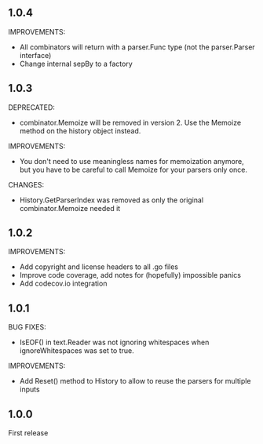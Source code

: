 ## 1.0.4

IMPROVEMENTS:

* All combinators will return with a parser.Func type (not the parser.Parser interface)
* Change internal sepBy to a factory

## 1.0.3

DEPRECATED:

* combinator.Memoize will be removed in version 2. Use the Memoize method on the history object instead.

IMPROVEMENTS:

* You don't need to use meaningless names for memoization anymore, but you have to be careful to call Memoize
  for your parsers only once.

CHANGES:

* History.GetParserIndex was removed as only the original combinator.Memoize needed it

## 1.0.2

IMPROVEMENTS:

* Add copyright and license headers to all .go files
* Improve code coverage, add notes for (hopefully) impossible panics
* Add codecov.io integration

## 1.0.1

BUG FIXES:

* IsEOF() in text.Reader was not ignoring whitespaces when ignoreWhitespaces was set to true.

IMPROVEMENTS:

* Add Reset() method to History to allow to reuse the parsers for multiple inputs

## 1.0.0

First release
